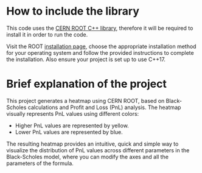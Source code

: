 # How to include the library

This code uses the [CERN ROOT C++ library](https://root.cern/), therefore it will be required to install it in order to run the code.

Visit the ROOT [installation page](https://root.cern/install/), choose the appropriate installation method for your operating system and follow the provided instructions to complete the installation.
Also ensure your project is set up to use C++17.

# Brief explanation of the project

This project generates a heatmap using CERN ROOT, based on Black-Scholes calculations and Profit and Loss (PnL) analysis. The heatmap visually represents PnL values using different colors:
  - Higher PnL values are represented by yellow.
  - Lower PnL values are represented by blue.

The resulting heatmap provides an intuitive, quick and simple way to visualize the distribution of PnL values across different parameters in the Black-Scholes model, where you 
can modify the axes and all the parameters of the formula.
